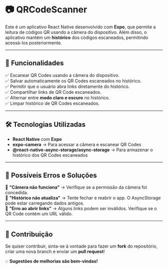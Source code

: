 # 📷 QRCodeScanner  

Este é um aplicativo React Native desenvolvido com **Expo**, que permite a leitura de códigos QR usando a câmera do dispositivo. Além disso, o aplicativo mantém um **histórico** dos códigos escaneados, permitindo acessá-los posteriormente.  

---

## 🚀 **Funcionalidades**  
✅ Escanear QR Codes usando a câmera do dispositivo.  
✅ Salvar automaticamente os QR Codes escaneados no histórico.  
✅ Permitir que o usuário abra links diretamente do histórico.  
✅ Compartilhar links de QR Code escaneados.  
✅ Alternar entre **modo claro e escuro** no histórico.  
✅ Limpar histórico de QR Codes escaneados.  

---

## 🛠 **Tecnologias Utilizadas**  
- **React Native** com **Expo**  
- **expo-camera** → Para acessar a câmera e escanear QR Codes
- **@react-native-async-storage/async-storage** → Para armazenar o histórico dos QR Codes escaneados  

---

## 🐛 **Possíveis Erros e Soluções**  
🔹 **"Câmera não funciona"** → Verifique se a permissão da câmera foi concedida.  
🔹 **"Histórico não atualiza"** → Tente fechar e reabrir o app. O AsyncStorage pode estar carregando dados antigos.  
🔹 **"Erro ao abrir links"** → Alguns links podem ser inválidos. Verifique se o QR Code contém um URL válido.  

---

## 🤝 **Contribuição**
Se quiser contribuir, sinta-se à vontade para fazer um **fork** do repositório, criar uma nova branch e enviar um **pull request**!  

💡 **Sugestões de melhorias são bem-vindas!**  